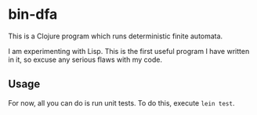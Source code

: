 # bin-dfa

This is a Clojure program which runs deterministic finite automata.

I am experimenting with Lisp. This is the first useful program I have written in
it, so excuse any serious flaws with my code.

## Usage

For now, all you can do is run unit tests. To do this, execute `lein test`.
